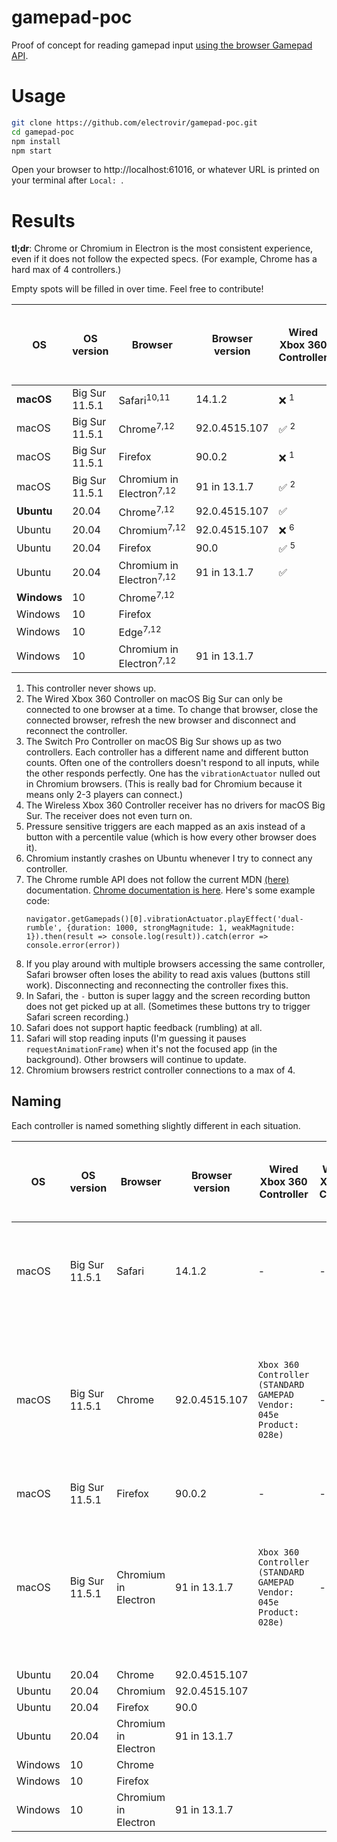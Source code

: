 # gamepad-poc

Proof of concept for reading gamepad input [using the browser Gamepad API](https://developer.mozilla.org/en-US/docs/Web/API/Gamepad_API/Using_the_Gamepad_API).

# Usage

```sh
git clone https://github.com/electrovir/gamepad-poc.git
cd gamepad-poc
npm install
npm start
```

Open your browser to http://localhost:61016, or whatever URL is printed on your terminal after `Local: `.

# Results

**tl;dr**: Chrome or Chromium in Electron is the most consistent experience, even if it does not follow the expected specs. (For example, Chrome has a hard max of 4 controllers.)

Empty spots will be filled in over time. Feel free to contribute!

| OS          | OS version     | Browser                             | Browser version | Wired Xbox 360 Controller | Wireless Xbox 360 Controller | Switch Pro Controller via Bluetooth | PS3 Controller via Bluetooth | PS2 controller with [Raphnet](https://www.raphnet-tech.com/products/psx_to_usb/index.php) USB adapter |
| ----------- | -------------- | ----------------------------------- | --------------- | ------------------------- | ---------------------------- | ----------------------------------- | ---------------------------- | ----------------------------------------------------------------------------------------------------- |
| **macOS**   | Big Sur 11.5.1 | Safari<sup>10,11</sup>              | 14.1.2          | ❌ <sup>1</sup>           | ❌ <sup>4</sup>              | ✅ <sup>3,8,9</sup>                 |
| macOS       | Big Sur 11.5.1 | Chrome<sup>7,12</sup>               | 92.0.4515.107   | ✅ <sup>2</sup>           | ❌ <sup>4</sup>              | ✅ <sup>3</sup>                     |
| macOS       | Big Sur 11.5.1 | Firefox                             | 90.0.2          | ❌ <sup>1</sup>           | ❌ <sup>4</sup>              | ❌ <sup>1</sup>                     |
| macOS       | Big Sur 11.5.1 | Chromium in Electron<sup>7,12</sup> | 91 in 13.1.7    | ✅ <sup>2</sup>           | ❌ <sup>4</sup>              | ✅ <sup>3</sup>                     |
| **Ubuntu**  | 20.04          | Chrome<sup>7,12</sup>               | 92.0.4515.107   | ✅                        |                              | ✅                                  |
| Ubuntu      | 20.04          | Chromium<sup>7,12</sup>             | 92.0.4515.107   | ❌ <sup>6</sup>           |                              | ❌ <sup>6</sup>                     |
| Ubuntu      | 20.04          | Firefox                             | 90.0            | ✅ <sup>5</sup>           |                              | ✅                                  |
| Ubuntu      | 20.04          | Chromium in Electron<sup>7,12</sup> | 91 in 13.1.7    | ✅                        |                              | ✅                                  |
| **Windows** | 10             | Chrome<sup>7,12</sup>               |                 |                           |                              |                                     |
| Windows     | 10             | Firefox                             |                 |                           |                              |                                     |
| Windows     | 10             | Edge<sup>7,12</sup>                 |                 |                           |                              |                                     |
| Windows     | 10             | Chromium in Electron<sup>7,12</sup> | 91 in 13.1.7    |                           |                              |                                     |

1. This controller never shows up.
2. The Wired Xbox 360 Controller on macOS Big Sur can only be connected to one browser at a time. To change that browser, close the connected browser, refresh the new browser and disconnect and reconnect the controller.
3. The Switch Pro Controller on macOS Big Sur shows up as two controllers. Each controller has a different name and different button counts. Often one of the controllers doesn't respond to all inputs, while the other responds perfectly. One has the `vibrationActuator` nulled out in Chromium browsers. (This is really bad for Chromium because it means only 2-3 players can connect.)
4. The Wireless Xbox 360 Controller receiver has no drivers for macOS Big Sur. The receiver does not even turn on.
5. Pressure sensitive triggers are each mapped as an axis instead of a button with a percentile value (which is how every other browser does it).
6. Chromium instantly crashes on Ubuntu whenever I try to connect any controller.
7. The Chrome rumble API does not follow the current MDN [(here)](https://developer.mozilla.org/en-US/docs/Web/API/GamepadHapticActuator) documentation. [Chrome documentation is here](https://docs.google.com/document/d/1jPKzVRNzzU4dUsvLpSXm1VXPQZ8FP-0lKMT-R_p-s6g/edit). Here's some example code:
    ```
    navigator.getGamepads()[0].vibrationActuator.playEffect('dual-rumble', {duration: 1000, strongMagnitude: 1, weakMagnitude: 1}).then(result => console.log(result)).catch(error => console.error(error))
    ```
8. If you play around with multiple browsers accessing the same controller, Safari browser often loses the ability to read axis values (buttons still work). Disconnecting and reconnecting the controller fixes this.
9. In Safari, the `-` button is super laggy and the screen recording button does not get picked up at all. (Sometimes these buttons try to trigger Safari screen recording.)
10. Safari does not support haptic feedback (rumbling) at all.
11. Safari will stop reading inputs (I'm guessing it pauses `requestAnimationFrame`) when it's not the focused app (in the background). Other browsers will continue to update.
12. Chromium browsers restrict controller connections to a max of 4.

## Naming

Each controller is named something slightly different in each situation.

| OS      | OS version     | Browser              | Browser version | Wired Xbox 360 Controller                                           | Wireless Xbox 360 Controller | Switch Pro Controller via Bluetooth                                                                                          | PS3 Controller via Bluetooth | PS2 controller with [Raphnet](https://www.raphnet-tech.com/products/psx_to_usb/index.php) USB adapter |
| ------- | -------------- | -------------------- | --------------- | ------------------------------------------------------------------- | ---------------------------- | ---------------------------------------------------------------------------------------------------------------------------- | ---------------------------- | ----------------------------------------------------------------------------------------------------- |
| macOS   | Big Sur 11.5.1 | Safari               | 14.1.2          | -                                                                   | -                            | `57e-2009-Pro Controller` (bad) and `Pro Controller Extended Gamepad` (good)                                                 |
| macOS   | Big Sur 11.5.1 | Chrome               | 92.0.4515.107   | `Xbox 360 Controller (STANDARD GAMEPAD Vendor: 045e Product: 028e)` | -                            | `Pro Controller (STANDARD GAMEPAD)` (bad) and `gamepad: Pro Controller (STANDARD GAMEPAD Vendor: 057e Product: 2009)` (good) |
| macOS   | Big Sur 11.5.1 | Firefox              | 90.0.2          | -                                                                   | -                            | -                                                                                                                            |
| macOS   | Big Sur 11.5.1 | Chromium in Electron | 91 in 13.1.7    | `Xbox 360 Controller (STANDARD GAMEPAD Vendor: 045e Product: 028e)` | -                            | `Pro Controller (STANDARD GAMEPAD)` (bad) and `gamepad: Pro Controller (STANDARD GAMEPAD Vendor: 057e Product: 2009)` (good) |
| Ubuntu  | 20.04          | Chrome               | 92.0.4515.107   |                                                                     |                              |                                                                                                                              |
| Ubuntu  | 20.04          | Chromium             | 92.0.4515.107   |                                                                     |                              |                                                                                                                              |
| Ubuntu  | 20.04          | Firefox              | 90.0            |                                                                     |                              |                                                                                                                              |
| Ubuntu  | 20.04          | Chromium in Electron | 91 in 13.1.7    |                                                                     |                              |                                                                                                                              |
| Windows | 10             | Chrome               |                 |                                                                     |                              |                                                                                                                              |
| Windows | 10             | Firefox              |                 |                                                                     |                              |                                                                                                                              |
| Windows | 10             | Chromium in Electron | 91 in 13.1.7    |                                                                     |                              |                                                                                                                              |
